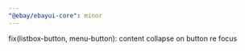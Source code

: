 ```yaml
---
"@ebay/ebayui-core": minor
---
```


fix(listbox-button, menu-button): content collapse on button re focus
